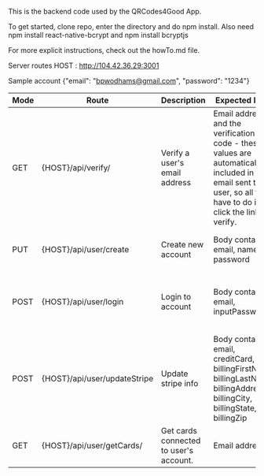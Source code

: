 This is the backend code used by the QRCodes4Good App.

To get started, clone repo, enter the directory and do npm install.
Also need npm install react-native-bcrypt  and npm install bcryptjs

For more explicit instructions, check out the howTo.md file.

Server routes
HOST : http://104.42.36.29:3001

Sample account {"email": "bpwodhams@gmail.com", "password": "1234"}

| Mode | Route | Description | Expected Input | Expected Output | Sample Usage |
| ---- | ----- | ----------- | -------------- | ------------ | -------- |
| GET  |  {HOST}/api/verify/ | Verify a user's email address | Email address and the verification code - these values are automatically included in the email sent to the user, so all they have to do is click the link to verify. | /api/verify/:email&:code |
| PUT | {HOST}/api/user/create | Create new account | Body containing email, name, password | /api/create  with request body of {"email": "random@gmail.com", "name": "Random Name", "password": "randomPassword"} |
| POST | {HOST}/api/user/login | Login to account | Body containing email, inputPassword | JSON object {"message": "someMessage", "loggedIn": true or false} | /api/user/login  with request body of {"email": "random@gmail.com", "inputPassword": "randomPassword"} |
| POST | {HOST}/api/user/updateStripe | Update stripe info | Body containing email, creditCard, cvv, billingFirstName, billingLastName, billingAddress, billingCity, billingState, billingZip | /api/user/updateStripe   with request body of {"email": "random@gmail.com", "creditCard": "123456789", "exp": "02/2019", "cvv": "123", "billingFirstName": "First", "billingLastName": "Last", "billingAddress": "123 Random Street", "billingCity": "Tucson", "billingState": "AZ", "billingZip": "12345"} |
| GET | {HOST}/api/user/getCards/ | Get cards connected to user's account. | Email address | /api/user/getCards/:random@gmail.com |